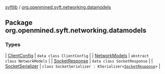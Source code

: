 [syftlib](../index.md) / [org.openmined.syft.networking.datamodels](./index.md)

## Package org.openmined.syft.networking.datamodels

### Types

| [ClientConfig](-client-config/index.md) | `data class ClientConfig` |
| [NetworkModels](-network-models/index.md) | `abstract class NetworkModels` |
| [SocketResponse](-socket-response/index.md) | `data class SocketResponse` |
| [SocketSerializer](-socket-serializer/index.md) | `class SocketSerializer : KSerializer<`[`SocketResponse`](-socket-response/index.md)`>` |

